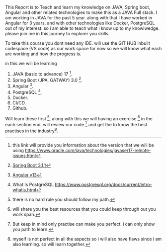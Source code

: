 This Report is to Teach and learn my knowledge on JAVA, Spring boot, Angular and other related technologies to make this as a JAVA Full stack. I am working in JAVA for the past 5 year. along with that I have worked in Angular for 3 years. and with other technologies like Docker, PostgreSQL out of my interest. so i am able to teach what i know up to my knowlwedge. please join me in this journey to explorer you skills. 

To take this course you dont need any IDE. will use the GIT HUB inbuilt codespace (VS code) as our work space for now so we will know what each are working and how the progress is.

in this we will be learning
1. JAVA (basic to advance) 17 [^1].
2. Spring Boot (JPA, GATWAY) 3.0 [^2].
3. Angular [^3].
4. PostgreSQL [^4].
5. Docker.
6. CI/CD.
7. Github.

Will learn these first [^5], along with this we will having an exercise [^6] in the each section end. will review our code [^7] and get the to know the best practises in the industry[^8].

[^1]: this link will provide you information about the version that we will be using https://www.oracle.com/java/technologies/javase/17-relnote-issues.html
[^2]: [Spring Boot 3.1.1](https://docs.spring.io/spring-boot/docs/3.1.1/reference/htmlsingle/) 
[^3]: [Angular v13](https://v13.angular.io/docs) 
[^4]: What Is PostgreSQL https://www.postgresql.org/docs/current/intro-whatis.html
[^5]: there is no hard rule you should follow my path.
[^6]: will share you the best resources that you could keep through out you work span.
[^7]: But keep in mind only practise can make you perfect. i can only show you path to learn.
[^8]: myself is not perfect in all the aspects so i will also have flaws since i am also learning. so will learn together.
